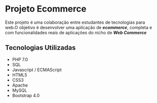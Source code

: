 # Projeto Ecommerce

Este projeto é uma colaboração entre estudantes de tecnologias para web.O objetivo é desenvolver uma aplicação de **_ecommerce_**, completa e com funcionalidades reais de aplicações do nicho de **_Web Commerce_**

##  Tecnologias Utilizadas

* PHP 7.0
* SQL
* Javascript / ECMAScript
* HTML5
* CSS3
* Apache
* MySQL
* Bootstrap 4.0
